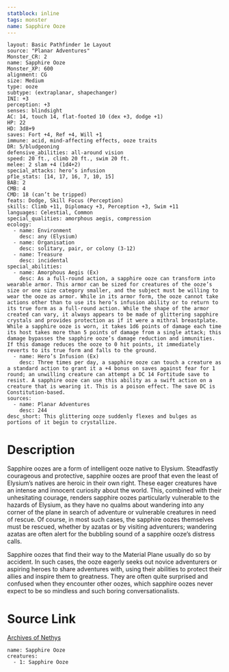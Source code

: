 ```yaml
---
statblock: inline
tags: monster
name: Sapphire Ooze
---
```

```statblock
layout: Basic Pathfinder 1e Layout
source: "Planar Adventures"
Monster_CR: 2
name: Sapphire Ooze
Monster_XP: 600
alignment: CG
size: Medium
type: ooze
subtype: (extraplanar, shapechanger)
INI: +3
perception: +3
senses: blindsight
AC: 14, touch 14, flat-footed 10 (dex +3, dodge +1)
HP: 22
HD: 3d8+9
saves: Fort +4, Ref +4, Will +1
immune: acid, mind-affecting effects, ooze traits
DR: 5/bludgeoning
defensive_abilities: all-around vision
speed: 20 ft., climb 20 ft., swim 20 ft.
melee: 2 slam +4 (1d4+2)
special_attacks: hero’s infusion
pf1e_stats: [14, 17, 16, 7, 10, 15]
BAB: 2
CMB: 4
CMD: 18 (can’t be tripped)
feats: Dodge, Skill Focus (Perception)
skills: Climb +11, Diplomacy +3, Perception +3, Swim +11
languages: Celestial, Common
special_qualities: amorphous aegis, compression
ecology:
  - name: Environment
    desc: any (Elysium)
  - name: Organisation
    desc: solitary, pair, or colony (3-12)
  - name: Treasure
    desc: incidental
special_abilities:
  - name: Amorphous Aegis (Ex)
    desc: As a full-round action, a sapphire ooze can transform into wearable armor. This armor can be sized for creatures of the ooze’s size or one size category smaller, and the subject must be willing to wear the ooze as armor. While in its armor form, the ooze cannot take actions other than to use its hero’s infusion ability or to return to its true form as a full-round action. While the shape of the armor created can vary, it always appears to be made of glittering sapphire crystals and provides protection as if it were a mithral breastplate. While a sapphire ooze is worn, it takes 1d6 points of damage each time its host takes more than 5 points of damage from a single attack; this damage bypasses the sapphire ooze’s damage reduction and immunities. If this damage reduces the ooze to 0 hit points, it immediately reverts to its true form and falls to the ground.
  - name: Hero’s Infusion (Ex)
    desc: Three times per day, a sapphire ooze can touch a creature as a standard action to grant it a +4 bonus on saves against fear for 1 round; an unwilling creature can attempt a DC 14 Fortitude save to resist. A sapphire ooze can use this ability as a swift action on a creature that is wearing it. This is a poison effect. The save DC is Constitution-based.
sources:
  - name: Planar Adventures
    desc: 244
desc_short: This glittering ooze suddenly flexes and bulges as portions of it begin to crystallize.
```
# Description
Sapphire oozes are a form of intelligent ooze native to Elysium. Steadfastly courageous and protective, sapphire oozes are proof that even the least of Elysium’s natives are heroic in their own right. These eager creatures have an intense and innocent curiosity about the world. This, combined with their unhesitating courage, renders sapphire oozes particularly vulnerable to the hazards of Elysium, as they have no qualms about wandering into any corner of the plane in search of adventure or vulnerable creatures in need of rescue. Of course, in most such cases, the sapphire oozes themselves must be rescued, whether by azatas or by visiting adventurers; wandering azatas are often alert for the bubbling sound of a sapphire ooze’s distress calls.

 Sapphire oozes that find their way to the Material Plane usually do so by accident. In such cases, the ooze eagerly seeks out novice adventurers or aspiring heroes to share adventures with, using their abilities to protect their allies and inspire them to greatness. They are often quite surprised and confused when they encounter other oozes, which sapphire oozes never expect to be so mindless and such boring conversationalists.
# Source Link
[Archives of Nethys](https://aonprd.com/MonsterDisplay.aspx?ItemName=Sapphire%20Ooze)
```encounter-table
name: Sapphire Ooze
creatures:
  - 1: Sapphire Ooze
```
